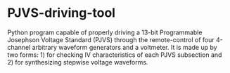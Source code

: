 # PJVS-driving-tool
Python program capable of properly driving a 13-bit Programmable Josephson Voltage Standard (PJVS) through the remote-control of four 4-channel arbitrary waveform generators and a voltmeter. It is made up by two forms: 1) for checking IV characteristics of each PJVS subsection and 2) for synthesizing stepwise voltage waveforms.
